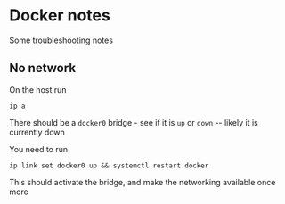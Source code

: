 # Docker notes

Some troubleshooting notes

## No network

On the host run

	ip a

There should be a `docker0` bridge - see if it is `up` or `down` -- likely it is currently down

You need to run

	ip link set docker0 up && systemctl restart docker

This should activate the bridge, and make the networking available once more
